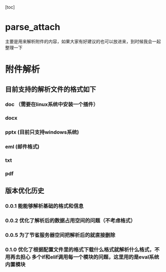 [toc]
# parse_attach
主要是用来解析附件的内容，如果大家有好建议的也可以放进来，到时候我会一起整理一下
# 附件解析
## 目前支持的解析文件的格式如下
### doc （需要在linux系统中安装一个插件）
### docx 
### pptx (目前只支持windows系统)
### eml (邮件格式)
### txt
### pdf

## 版本优化历史
### 0.0.1 能能够解析基础的格式和信息
### 0.0.2 优化了解析后的数据占用空间的问题（不考虑格式）
### 0.0.5 为了节省服务器空间把解析后的就直接删除
### 0.1.0 优化了根据配置文件里的格式下载什么格式就解析什么格式，不用再去担心 多个if和elif调用每一个模块的问题，这里用的是eval系统内置模块